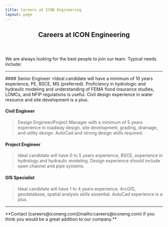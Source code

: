 ```yaml
---
title: Careers at ICON Engineering
layout: page
---
```

<header class="major">
<h2>Careers at ICON Engineering</h2>
</header>

We are always looking for the best people to join our team. Typical needs include:  

<hr>
#### Senior Engineer
>Ideal candidate will have a minimum of 10 years experience, PE, BSCE, MS (preferred). Proficiency in hydrologic and hydraulic modeling and understanding of FEMA flood insurance studies, LOMCs, and NFIP regulations is useful. Civil design experience in water resource and site development is a plus.

#### Civil Engineer
>Design Engineer/Project Manager with a minimum of 5 years experience in roadway design, site development, grading, drainage, and utility design. AutoCad and strong design skills required.

#### Project Engineer
>Ideal candidate will have 0 to 5 years experience, BSCE, experience in hydrology and hydraulic modeling. Design experience should include open channel and pipe systems.

#### GIS Specialist
>Ideal candidate will have 1 to 4 years experience. ArcGIS, geodatabase, spatial analysis skills essential. AutoCad experience is a plus.

<hr>
**Contact [careers@iconeng.com](mailto:careers@iconeng.com) if you think you would be a great addition to our company.**
